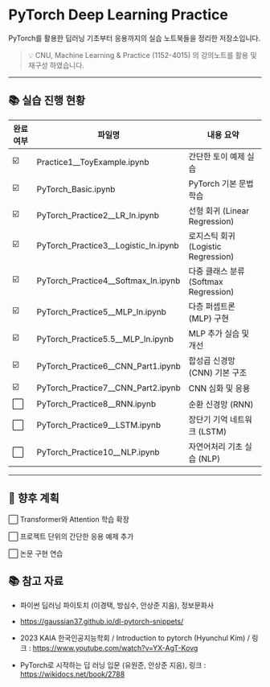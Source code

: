 #  PyTorch Deep Learning Practice

PyTorch를 활용한 딥러닝 기초부터 응용까지의 실습 노트북들을 정리한 저장소입니다.
> 💡 CNU, Machine Learning & Practice (1152-4015) 의 강의노트를 활용 및 재구성 하였습니다.

---

## 📚 실습 진행 현황

| 완료 여부 | 파일명 | 내용 요약 |
|-----------|--------|-----------|
| ☑️ | Practice1__ToyExample.ipynb | 간단한 토이 예제 실습 |
| ☑️ | PyTorch_Basic.ipynb | PyTorch 기본 문법 학습 |
| ☑️ | PyTorch_Practice2__LR_ln.ipynb | 선형 회귀 (Linear Regression) |
| ☑️ | PyTorch_Practice3__Logistic_ln.ipynb | 로지스틱 회귀 (Logistic Regression) |
| ☑️ | PyTorch_Practice4__Softmax_ln.ipynb | 다중 클래스 분류 (Softmax Regression) |
| ☑️ | PyTorch_Practice5__MLP_ln.ipynb | 다층 퍼셉트론 (MLP) 구현 |
| ☑️ | PyTorch_Practice5.5__MLP_ln.ipynb | MLP 추가 실습 및 개선 |
| ☑️ | PyTorch_Practice6__CNN_Part1.ipynb | 합성곱 신경망 (CNN) 기본 구조 |
| ☑️ | PyTorch_Practice7__CNN_Part2.ipynb | CNN 심화 및 응용 |
| ⬜ | PyTorch_Practice8__RNN.ipynb | 순환 신경망 (RNN) |
| ⬜ | PyTorch_Practice9__LSTM.ipynb | 장단기 기억 네트워크 (LSTM) |
| ⬜ | PyTorch_Practice10__NLP.ipynb | 자연어처리 기초 실습 (NLP) |

---

## 🚧 향후 계획

⬜ Transformer와 Attention 학습 확장    

⬜ 프로젝트 단위의 간단한 응용 예제 추가  

⬜ 논문 구현 연습

## 📚 참고 자료

- 파이썬 딥러닝 파이토치 (이경택, 방심수, 안상준 지음), 정보문화사

- https://gaussian37.github.io/dl-pytorch-snippets/

- 2023 KAIA 한국인공지능학회 / Introduction to pytorch (Hyunchul Kim) / 링크 : https://www.youtube.com/watch?v=YX-AgT-Kovg

- PyTorch로 시작하는 딥 러닝 입문 (유원준, 안상준 지음), 링크 : https://wikidocs.net/book/2788
